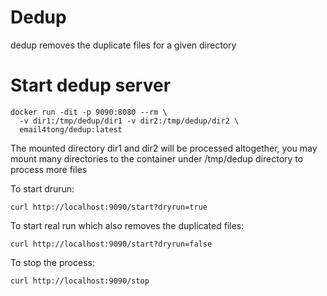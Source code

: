 # Dedup
dedup removes the duplicate files for a given directory

# Start dedup server

```
docker run -dit -p 9090:8080 --rm \
  -v dir1:/tmp/dedup/dir1 -v dir2:/tmp/dedup/dir2 \
  email4tong/dedup:latest
```
The mounted directory dir1 and dir2 will be processed altogether, you may
mount many directories to the container under /tmp/dedup directory to process
more files

To start drurun:
```
curl http://localhost:9090/start?dryrun=true 
```
To start real run which also removes the duplicated files:
```
curl http://localhost:9090/start?dryrun=false
```
To stop the process:
```
curl http://localhost:9090/stop
```
